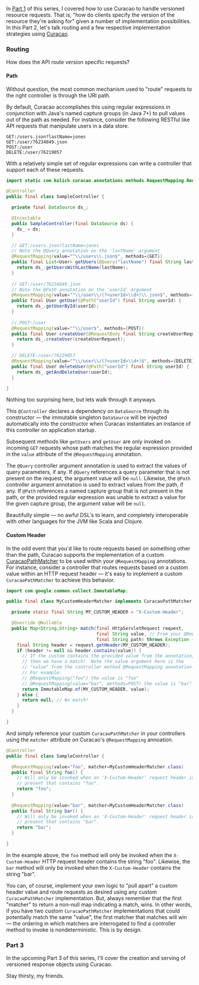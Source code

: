 In [Part 1](writing-versioned-service-apis-with-curacao-part1) of this series, I covered how to use Curacao to handle versioned resource requests.  That is, "how do clients specify the version of the resource they're asking for" given a number of implementation possibilities.  In this Part 2, let's talk routing and a few respective implementation strategies using [Curacao](https://github.com/markkolich/curacao).   

### Routing

How does the API route version specific requests?

#### Path

Without question, the most common mechanism used to "route" requests to the right controller is through the URI path.

By default, Curacao accomplishes this using regular expressions in conjunction with Java's named capture groups (in Java 7+) to pull values out of the path as needed.  For instance, consider the following RESTful like API requests that manipulate users in a data store.

```
GET:/users.json?lastName=jones
GET:/user/76234849.json
POST:/user
DELETE:/user/76219057
```

With a relatively simple set of regular expressions can write a controller that support each of these requests.

```java
import static com.kolich.curacao.annotations.methods.RequestMapping.RequestMethod.*;

@Controller
public final class SampleController {

  private final DataSource ds_;

  @Injectable
  public SampleController(final DataSource ds) {
    ds_ = ds;
  }

  // GET:/users.json?lastName=jones
  // Note the @Query annotation on the 'lastName' argument
  @RequestMapping(value="^\\/users\\.json$", methods={GET})
  public final List<User> getUsers(@Query("lastName") final String lastName) {
    return ds_.getUsersWithLastName(lastName);
  }
  
  // GET:/user/76234849.json
  // Note the @Path annotation on the 'userId' argument
  @RequestMapping(value="^\\/user\\/(?<userId>\\d+)\\.json$", methods={GET})
  public final User getUser(@Path("userId") final String userId) {
    return ds_.getUserById(userId);
  }
  
  // POST:/user
  @RequestMapping(value="^\\/user$", methods={POST})
  public final User createUser(@RequestBody final String createUserRequest) {
    return ds_.createUser(createUserRequest);
  }

  // DELETE:/user/76219057
  @RequestMapping(value="^\\/user\\/(?<userId>\\d+)$", methods={DELETE})
  public final User deleteUser(@Path("userId") final String userId) {
    return ds_.getAndDeleteUser(userId);
  }

}
```

Nothing too surprising here, but lets walk through it anyways.

This `@Controller` declares a dependency on `DataSource` through its constructor &mdash; the immutable singleton `DataSource` will be injected automatically into the constructor when Curacao instantiates an instance of this controller on application startup.

Subsequent methods like `getUsers` and `getUser` are only invoked on incoming `GET` requests whose path matches the regular expression provided in the `value` attribute of the `@RequestMapping` annotation.
 
The `@Query` controller argument annotation is used to extract the values of query parameters, if any.  If `@Query` references a query parameter that is not present on the request, the argument value will be `null`.  Likewise, the `@Path` controller argument annotation is used to extract values from the path, if any.  If `@Path` references a named capture group that is not present in the path, or the provided regular expression was unable to extract a value for the given capture group, the argument value will be `null`.
   
Beautifully simple &mdash; no awful DSL's to learn, and completely interoperable with other languages for the JVM like Scala and Clojure.

#### Custom Header

In the odd event that you'd like to route requests based on something other than the path, Curacao supports the implementation of a custom [CuracaoPathMatcher](https://github.com/markkolich/curacao/blob/master/curacao/src/main/java/com/kolich/curacao/handlers/requests/matchers/CuracaoPathMatcher.java) to be used within your `@RequestMapping` annotations.  For instance, consider a controller that routes requests based on a custom value within an HTTP request header &mdash; it's easy to implement a custom `CuracaoPathMatcher` to achieve this behavior.

```java
import com.google.common.collect.ImmutableMap;

public final class MyCustomHeaderMatcher implements CuracaoPathMatcher {

  private static final String MY_CUSTOM_HEADER = "X-Custom-Header";

  @Override @Nullable
  public Map<String,String> match(final HttpServletRequest request,
                                  final String value, // From your @RequestMapping
                                  final String path) throws Exception {
    final String header = request.getHeader(MY_CUSTOM_HEADER);
    if (header != null && header.contains(value)) {
      // If the custom contains the provided value from the annotation,
      // then we have a match!  Note the value argument here is the
      // "value" from the controller method @RequestMapping annotation.
      // For example:
      // @RequestMapping("foo") the value is "foo"
      // @RequestMapping(value="bar", methods=POST) the value is "bar"
      return ImmutableMap.of(MY_CUSTOM_HEADER, value);
    } else {
      return null; // No match!
    }
  }

}
```

And simply reference your custom `CuracaoPathMatcher` in your controllers using the `matcher` attribute on Curacao's `@RequestMapping` annoation.

```java
@Controller
public final class SampleController {

  @RequestMapping(value="foo", matcher=MyCustomHeaderMatcher.class)
  public final String foo() {
    // Will only be invoked when an 'X-Custom-Header' request header is
    // present that contains "foo".
    return "foo";
  }
  
  @RequestMapping(value="bar", matcher=MyCustomHeaderMatcher.class)
  public final String bar() {
    // Will only be invoked when an 'X-Custom-Header' request header is
    // present that contains "bar".
    return "bar";
  }

}
```

In the example above, the `foo` method will only be invoked when the `X-Custom-Header` HTTP request header contains the string "foo".  Likewise, the `bar` method will only be invoked when the `X-Custom-Header` contains the string "bar".

You can, of course, implement your own logic to "pull apart" a custom header value and route requests as desired using any custom `CuracaoPathMatcher` implementation.  But, always remember that the first "matcher" to return a non-null map indicating a match, wins.  In other words, if you have two custom `CuracaoPathMatcher` implementations that could potentially match the same "value", the first matcher that matches will win &mdash; the ordering in which matchers are interrogated to find a controller method to invoke is nondeterministic.  This is by design.

### Part 3

In the upcoming Part 3 of this series, I'll cover the creation and serving of versioned response objects using Curacao.
  
Stay thirsty, my friends.

<!--- tags: curacao, java, servlet -->